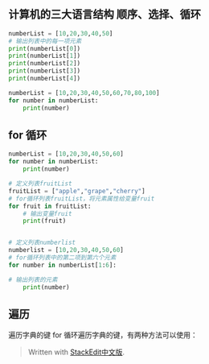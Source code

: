 计算机的三大语言结构
顺序、选择、循环
--

```python
numberList = [10,20,30,40,50]
# 输出列表中的每一项元素
print(numberList[0])
print(numberList[1])
print(numberList[2])
print(numberList[3])
print(numberList[4])
```

```python
numberList = [10,20,30,40,50,60,70,80,100]
for number in numberList:
	print(number)
```

for 循环
--
```python
numberList = [10,20,30,40,50,60]
for number in numberList:
	print(number)

# 定义列表fruitList
fruitList = ["apple","grape","cherry"]
# for循环列表fruitList，将元素属性给变量fruit
for fruit in fruitList:
	# 输出变量fruit
	print(fruit)


# 定义列表numberlist
numberlist = [10,20,30,40,50,60]
# for循环列表中的第二项到第六个元素
for number in numberList[1:6]:

# 输出列表的元素
	print(number)
```

遍历 
--
遍历字典的键
for 循环遍历字典的键，有两种方法可以使用：


> Written with [StackEdit中文版](https://stackedit.cn/).
<!--stackedit_data:
eyJoaXN0b3J5IjpbODA5OTIxNzcyLDEwNTM1MzgyMjQsOTI0Nz
E5NTMzXX0=
-->